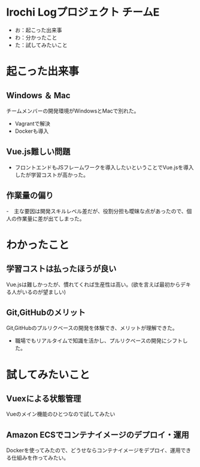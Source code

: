 # Irochi Logプロジェクト チームE
 - お：起こった出来事
 - わ：分かったこと
 - た：試してみたいこと

# 起こった出来事

## Windows ＆ Mac
チームメンバーの開発環境がWindowsとMacで別れた。
- Vagrantで解決
- Dockerも導入
## Vue.js難しい問題
- フロントエンドもJSフレームワークを導入したいということでVue.jsを導入したが学習コストが高かった。
## 作業量の偏り
-　主な要因は開発スキルレベル差だが、役割分担も曖昧な点があったので、個人の作業量に差が出てしまった。

# わかったこと
## 学習コストは払ったほうが良い
Vue.jsは難しかったが、慣れてくれば生産性は高い。(欲を言えば最初からデキる人がいるのが望ましい)
## Git,GitHubのメリット
Git,GitHubのプルリクベースの開発を体験でき、メリットが理解できた。
- 職場でもリアルタイムで知識を活かし、プルリクベースの開発にシフトした。

# 試してみたいこと
## Vuexによる状態管理
Vueのメイン機能のひとつなので試してみたい

## Amazon ECSでコンテナイメージのデプロイ・運用
Dockerを使ってみたので、どうせならコンテナイメージをデプロイ、運用できる仕組みを作ってみたい。
